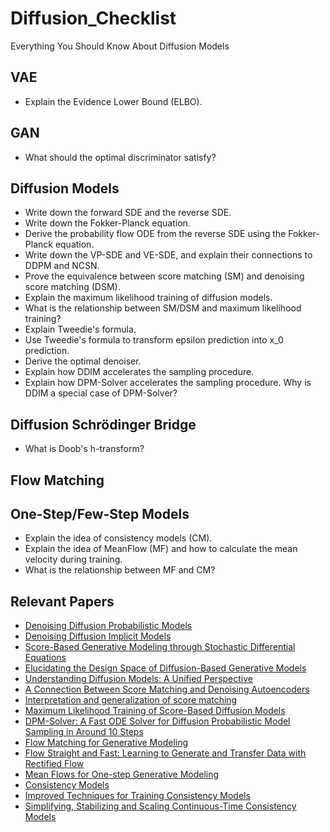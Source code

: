 # Diffusion_Checklist
Everything You Should Know About Diffusion Models

## VAE
- Explain the Evidence Lower Bound (ELBO).

## GAN
- What should the optimal discriminator satisfy?

## Diffusion Models
- Write down the forward SDE and the reverse SDE.
- Write down the Fokker-Planck equation.
- Derive the probability flow ODE from the reverse SDE using the Fokker-Planck equation.
- Write down the VP-SDE and VE-SDE, and explain their connections to DDPM and NCSN.
- Prove the equivalence between score matching (SM) and denoising score matching (DSM).
- Explain the maximum likelihood training of diffusion models.
- What is the relationship between SM/DSM and maximum likelihood training?
- Explain Tweedie's formula.
- Use Tweedie's formula to transform epsilon prediction into x_0 prediction.
- Derive the optimal denoiser.
- Explain how DDIM accelerates the sampling procedure.
- Explain how DPM-Solver accelerates the sampling procedure. Why is DDIM a special case of DPM-Solver?

## Diffusion Schrödinger Bridge
- What is Doob's h-transform?

## Flow Matching

## One-Step/Few-Step Models
- Explain the idea of consistency models (CM).
- Explain the idea of MeanFlow (MF) and how to calculate the mean velocity during training.
- What is the relationship between MF and CM?

## Relevant Papers
- [Denoising Diffusion Probabilistic Models](https://arxiv.org/abs/2006.11239)
- [Denoising Diffusion Implicit Models](https://arxiv.org/abs/2010.02502)
- [Score-Based Generative Modeling through Stochastic Differential Equations](https://arxiv.org/abs/2011.13456)
- [Elucidating the Design Space of Diffusion-Based Generative Models](https://arxiv.org/abs/2206.00364)
- [Understanding Diffusion Models: A Unified Perspective](https://arxiv.org/abs/2208.11970)
- [A Connection Between Score Matching and Denoising Autoencoders](https://ieeexplore.ieee.org/abstract/document/6795935)
- [Interpretation and generalization of score matching](https://arxiv.org/pdf/1205.2629)
- [Maximum Likelihood Training of Score-Based Diffusion Models](https://arxiv.org/abs/2101.09258)
- [DPM-Solver: A Fast ODE Solver for Diffusion Probabilistic Model Sampling in Around 10 Steps](https://arxiv.org/abs/2206.00927)
- [Flow Matching for Generative Modeling](https://arxiv.org/abs/2210.02747)
- [Flow Straight and Fast: Learning to Generate and Transfer Data with Rectified Flow](https://arxiv.org/abs/2209.03003)
- [Mean Flows for One-step Generative Modeling](https://arxiv.org/abs/2505.13447)
- [Consistency Models](https://arxiv.org/abs/2303.01469)
- [Improved Techniques for Training Consistency Models](https://arxiv.org/abs/2310.14189)
- [Simplifying, Stabilizing and Scaling Continuous-Time Consistency Models](https://arxiv.org/abs/2410.11081)

